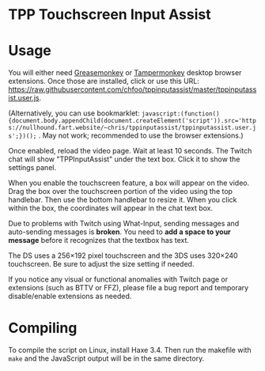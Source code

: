 TPP Touchscreen Input Assist
============================


Usage
=====

You will either need [Greasemonkey](https://addons.mozilla.org/firefox/addon/greasemonkey/) or [Tampermonkey](https://tampermonkey.net/) desktop browser extensions. Once those are installed, click or use this URL: https://raw.githubusercontent.com/chfoo/tppinputassist/master/tppinputassist.user.js.

(Alternatively, you can use bookmarklet: `javascript:(function(){document.body.appendChild(document.createElement('script')).src='https://nullhound.fart.website/~chris/tppinputassist/tppinputassist.user.js';})();` . May not work; recommended to use the browser extensions.)

Once enabled, reload the video page. Wait at least 10 seconds. The Twitch chat will show "TPPInputAssist" under the text box. Click it to show the settings panel.

When you enable the touchscreen feature, a box will appear on the video. Drag the box over the touchscreen portion of the video using the top handlebar. Then use the bottom handlebar to resize it. When you click within the box, the coordinates will appear in the chat text box.

Due to problems with Twitch using What-Input, sending messages and auto-sending messages is **broken**. You need to **add a space to your message** before it recognizes that the textbox has text.

The DS uses a 256×192 pixel touchscreen and the 3DS uses 320×240 touchscreen. Be sure to adjust the size setting if needed.

If you notice any visual or functional anomalies with Twitch page or extensions (such as BTTV or FFZ), please file a bug report and temporary disable/enable extensions as needed.

Compiling
=========

To compile the script on Linux, install Haxe 3.4. Then run the makefile with `make` and the JavaScript output will be in the same directory.

